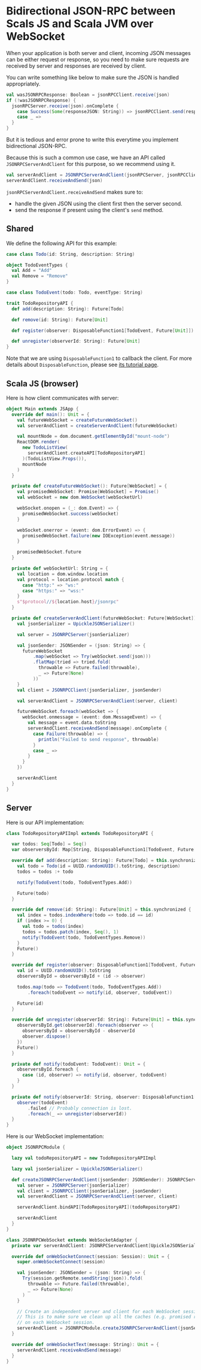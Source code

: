 # Bidirectional JSON-RPC between Scals JS and Scala JVM over WebSocket

When your application is both server and client, incoming JSON messages can be either request or response, so you need to make sure requests are received by server and responses are received by client.

You can write something like below to make sure the JSON is handled appropriately.

```scala
val wasJSONRPCResponse: Boolean = jsonRPCClient.receive(json)
if (!wasJSONRPCResponse) {
  jsonRPCServer.receive(json).onComplete {
    case Success(Some(responseJSON: String)) => jsonRPCClient.send(responseJSON)
    case _ =>
  }
}
```

But it is tedious and error prone to write this everytime you implement bidirectional JSON-RPC.

Because this is such a common use case, we have an API called `JSONRPCServerAndClient` for this purpose, so we recommend using it.

```scala
val serverAndClient = JSONRPCServerAndClient(jsonRPCServer, jsonRPCClient)
serverAndClient.receiveAndSend(json)
```

`jsonRPCServerAndClient.receiveAndSend` makes sure to:

- handle the given JSON using the client first then the server second.
- send the response if present using the client's `send` method.

## Shared

We define the following API for this example:

```scala
case class Todo(id: String, description: String)

object TodoEventTypes {
  val Add = "Add"
  val Remove = "Remove"
}

case class TodoEvent(todo: Todo, eventType: String)

trait TodoRepositoryAPI {
  def add(description: String): Future[Todo]

  def remove(id: String): Future[Unit]

  def register(observer: DisposableFunction1[TodoEvent, Future[Unit]]): Future[String]

  def unregister(observerId: String): Future[Unit]
}
```

Note that we are using `DisposableFunction1` to callback the client. For more details about `DisposableFunction`, please see [its tutorial page](../../tutorials/passing-function-as-parameter.md).

## Scala JS (browser)

Here is how client communicates with server:

```scala
object Main extends JSApp {
  override def main(): Unit = {
    val futureWebSocket = createFutureWebSocket()
    val serverAndClient = createServerAndClient(futureWebSocket)

    val mountNode = dom.document.getElementById("mount-node")
    ReactDOM.render(
      new TodoListView(
        serverAndClient.createAPI[TodoRepositoryAPI]
      )(TodoListView.Props()),
      mountNode
    )
  }

  private def createFutureWebSocket(): Future[WebSocket] = {
    val promisedWebSocket: Promise[WebSocket] = Promise()
    val webSocket = new dom.WebSocket(webSocketUrl)

    webSocket.onopen = (_: dom.Event) => {
      promisedWebSocket.success(webSocket)
    }

    webSocket.onerror = (event: dom.ErrorEvent) => {
      promisedWebSocket.failure(new IOException(event.message))
    }

    promisedWebSocket.future
  }

  private def webSocketUrl: String = {
    val location = dom.window.location
    val protocol = location.protocol match {
      case "http:" => "ws:"
      case "https:" => "wss:"
    }
    s"$protocol//${location.host}/jsonrpc"
  }

  private def createServerAndClient(futureWebSocket: Future[WebSocket]): JSONRPCServerAndClient[UpickleJSONSerializer] = {
    val jsonSerializer = UpickleJSONSerializer()

    val server = JSONRPCServer(jsonSerializer)

    val jsonSender: JSONSender = (json: String) => {
      futureWebSocket
          .map(webSocket => Try(webSocket.send(json)))
          .flatMap(tried => tried.fold(
            throwable => Future.failed(throwable),
            _ => Future(None)
          ))
    }
    val client = JSONRPCClient(jsonSerializer, jsonSender)

    val serverAndClient = JSONRPCServerAndClient(server, client)

    futureWebSocket.foreach(webSocket => {
      webSocket.onmessage = (event: dom.MessageEvent) => {
        val message = event.data.toString
        serverAndClient.receiveAndSend(message).onComplete {
          case Failure(throwable) => {
            println("Failed to send response", throwable)
          }
          case _ =>
        }
      }
    })

    serverAndClient
  }
}
```

## Server

Here is our API implementation:

```scala
class TodoRepositoryAPIImpl extends TodoRepositoryAPI {

  var todos: Seq[Todo] = Seq()
  var observersById: Map[String, DisposableFunction1[TodoEvent, Future[Unit]]] = Map()

  override def add(description: String): Future[Todo] = this.synchronized {
    val todo = Todo(id = UUID.randomUUID().toString, description)
    todos = todos :+ todo

    notify(TodoEvent(todo, TodoEventTypes.Add))

    Future(todo)
  }

  override def remove(id: String): Future[Unit] = this.synchronized {
    val index = todos.indexWhere(todo => todo.id == id)
    if (index >= 0) {
      val todo = todos(index)
      todos = todos.patch(index, Seq(), 1)
      notify(TodoEvent(todo, TodoEventTypes.Remove))
    }
    Future()
  }

  override def register(observer: DisposableFunction1[TodoEvent, Future[Unit]]): Future[String] = this.synchronized {
    val id = UUID.randomUUID().toString
    observersById = observersById + (id -> observer)

    todos.map(todo => TodoEvent(todo, TodoEventTypes.Add))
        .foreach(todoEvent => notify(id, observer, todoEvent))

    Future(id)
  }

  override def unregister(observerId: String): Future[Unit] = this.synchronized {
    observersById.get(observerId).foreach(observer => {
      observersById = observersById - observerId
      observer.dispose()
    })
    Future()
  }

  private def notify(todoEvent: TodoEvent): Unit = {
    observersById.foreach {
      case (id, observer) => notify(id, observer, todoEvent)
    }
  }

  private def notify(observerId: String, observer: DisposableFunction1[TodoEvent, Future[Unit]], todoEvent: TodoEvent): Unit = {
    observer(todoEvent)
        .failed // Probably connection is lost.
        .foreach(_ => unregister(observerId))
  }
}
```

Here is our WebSocket implementation:

```scala
object JSONRPCModule {

  lazy val todoRepositoryAPI = new TodoRepositoryAPIImpl

  lazy val jsonSerializer = UpickleJSONSerializer()

  def createJSONRPCServerAndClient(jsonSender: JSONSender): JSONRPCServerAndClient[UpickleJSONSerializer] = {
    val server = JSONRPCServer(jsonSerializer)
    val client = JSONRPCClient(jsonSerializer, jsonSender)
    val serverAndClient = JSONRPCServerAndClient(server, client)

    serverAndClient.bindAPI[TodoRepositoryAPI](todoRepositoryAPI)

    serverAndClient
  }
}

class JSONRPCWebSocket extends WebSocketAdapter {
  private var serverAndClient: JSONRPCServerAndClient[UpickleJSONSerializer] = _

  override def onWebSocketConnect(session: Session): Unit = {
    super.onWebSocketConnect(session)

    val jsonSender: JSONSender = (json: String) => {
      Try(session.getRemote.sendString(json)).fold(
        throwable => Future.failed(throwable),
        _ => Future(None)
      )
    }

    // Create an independent server and client for each WebSocket session.
    // This is to make sure we clean up all the caches (e.g. promised response, etc)
    // on each WebSocket session.
    serverAndClient = JSONRPCModule.createJSONRPCServerAndClient(jsonSender)
  }

  override def onWebSocketText(message: String): Unit = {
    serverAndClient.receiveAndSend(message)
  }
}
```
